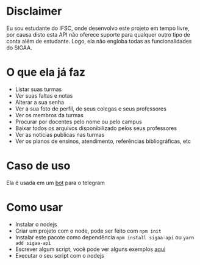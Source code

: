 # Disclaimer
Eu sou estudante do IFSC, onde desenvolvo este projeto em tempo livre, por causa disto esta API não oferece suporte para qualquer outro tipo de conta além de estudante. Logo, ela não engloba todas as funcionalidades do SIGAA.

# O que ela já faz
* Listar suas turmas
* Ver suas faltas e notas
* Alterar a sua senha
* Ver a sua foto de perfil, de seus colegas e seus professores
* Ver os membros da turmas
* Procurar por docentes pelo nome ou pelo campus
* Baixar todos os arquivos disponibilizado pelos seus professores
* Ver as noticias publicas nas turmas
* Ver os planos de ensinos, atendimento, referências bibliográficas, etc
# Caso de uso
  Ela é usada em um [bot](https://github.com/GeovaneSchmitz/SIGAA-telegram-integration) para o telegram 

# Como usar 
* Instalar o nodejs
* Criar um projeto com o node, pode ser feito com `npm init`
* Instalar este pacote como dependência `npm install sigaa-api` ou `yarn add sigaa-api`
* Escrever algum script, você pode ver alguns exemplos [aqui](https://github.com/GeovaneSchmitz/sigaa-api/tree/master/examples)
* Executar o seu script com o nodejs